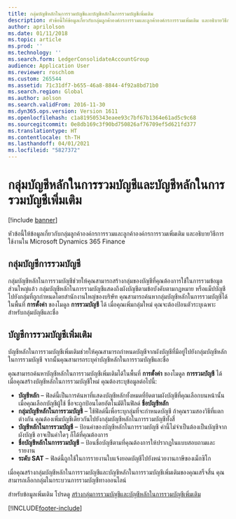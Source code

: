 ```yaml
---
title: กลุ่มบัญชีหลักในการรวมบัญชีและบัญชีหลักในการรวมบัญชีเพิ่มเติม
description: หัวข้อนี้ให้ข้อมูลเกี่ยวกับกลุ่มลูกค้าองค์กรการรวมและลูกค้าองค์กรการรวมเพิ่มเติม และอธิบายวิธีการใช้งานใน Microsoft Dynamics 365 Finance
author: aprilolson
ms.date: 01/11/2018
ms.topic: article
ms.prod: ''
ms.technology: ''
ms.search.form: LedgerConsolidateAccountGroup
audience: Application User
ms.reviewer: roschlom
ms.custom: 265544
ms.assetid: 71c31df7-b655-46a8-8844-4f92a8bd71b0
ms.search.region: Global
ms.author: aolson
ms.search.validFrom: 2016-11-30
ms.dyn365.ops.version: Version 1611
ms.openlocfilehash: c1a819505343eaee93c7bf67b1364e61ad5c9c68
ms.sourcegitcommit: 0e8db169c3f90bd750826af76709ef5d621fd377
ms.translationtype: HT
ms.contentlocale: th-TH
ms.lasthandoff: 04/01/2021
ms.locfileid: "5827372"
---
```

# <a name="consolidation-account-groups-and-additional-consolidation-accounts"></a>กลุ่มบัญชีหลักในการรวมบัญชีและบัญชีหลักในการรวมบัญชีเพิ่มเติม

[!include [banner](../includes/banner.md)]

หัวข้อนี้ให้ข้อมูลเกี่ยวกับกลุ่มลูกค้าองค์กรการรวมและลูกค้าองค์กรการรวมเพิ่มเติม และอธิบายวิธีการใช้งานใน Microsoft Dynamics 365 Finance

<a name="consolidation-account-groups"></a>กลุ่มบัญชีการรวมบัญชี
----------------------------

กลุ่มบัญชีหลักในการรวมบัญชีช่วยให้คุณสามารถสร้างกลุ่มของบัญชีที่คุณต้องการใช้ในการรวมข้อมูล ส่วนใหญ่แล้ว กลุ่มบัญชีหลักในการรวมบัญชีแสดงถึงผังบัญชีตามข้อบังคับตามกฎหมาย หรือแม็ปบัญชีไปยังกลุ่มที่ถูกกำหนดโดยสำนักงานใหญ่ของบริษัท คุณสามารถค้นหากลุ่มบัญชีหลักในการรวมบัญชีได้ในพื้นที่ **การตั้งค่า** ของโมดูล **การรวมบัญชี** ได้ เมื่อคุณเพิ่มกลุ่มใหม่ คุณจะต้องป้อนตัวระบุเฉพาะสำหรับกลุ่มบัญชีและชื่อ

## <a name="additional-consolidation-accounts"></a>บัญชีการรวมบัญชีเพิ่มเติม
บัญชีหลักในการรวมบัญชีเพิ่มเติมช่วยให้คุณสามารถกำหนดบัญชีจากผังบัญชีที่มีอยู่ไปยังกลุ่มบัญชีหลักในการรวมบัญชี จากนั้นคุณสามารถระบุค่าบัญชีหลักในการรวมบัญชีและชื่อ 

คุณสามารถค้นหาบัญชีหลักในการรวมบัญชีเพิ่มเติมได้ในพื้นที่ **การตั้งค่า** ของโมดูล **การรวมบัญชี** ได้ เมื่อคุณสร้างบัญชีหลักในการรวมบัญชีใหม่ คุณต้องระบุข้อมูลต่อไปนี้:

-   **บัญชีหลัก** – ฟิลด์นี้เป็นการค้นหาที่แสดงบัญชีหลักทั้งหมดที่ยึดตามผังบัญชีที่คุณเลือกบนหน้านั้น เมื่อคุณเลือกบัญชีผู้ใช้ ชื่อจะถูกป้อนโดยอัตโนมัติในฟิลด์ **ชื่อบัญชีหลัก**
-   **กลุ่มบัญชีหลักในการรวมบัญชี** – ใช้ฟิลด์นี้เพื่อระบุกลุ่มที่จะกำหนดบัญชี ถ้าคุณรวมสองวิธีที่แตกต่างกัน คุณต้องเพิ่มบัญชีเดียวกันไปยังกลุ่มบัญชีหลักในการรวมบัญชีทั้งสี่
-   **บัญชีหลักในการรวมบัญชี** – ป้อนค่าของบัญชีหลักในการรวมบัญชี ค่านี้ไม่จำเป็นต้องเป็นบัญชีจากผังบัญชี อาจเป็นค่าใดๆ ก็ได้ที่คุณต้องการ
-   **ชื่อบัญชีหลักในการรวมบัญชี** – ป้อนชื่อบัญชีตามที่คุณต้องการให้ปรากฏในแบบสอบถามและรายงาน
-   **ระดับ SAT** – ฟิลด์นี้ถูกใช้ในการรายงานใบแจ้งยอดบัญชีไปยังหน่วยงานภาษีของเม็กซิโก 

เมื่อคุณสร้างกลุ่มบัญชีหลักในการรวมบัญชีและบัญชีหลักในการรวมบัญชีเพิ่มเติมของคุณเสร็จสิ้น คุณสามารถเลือกกลุ่มในกระบวนการรวมบัญชีทางออนไลน์


สำหรับข้อมูลเพิ่มเติม โปรดดู [สร้างกลุ่มการรวมบัญชีและบัญชีหลักในการรวมบัญชีเพิ่มเติม](../general-ledger/tasks/create-consolidation-groups.md) 





[!INCLUDE[footer-include](../../includes/footer-banner.md)]